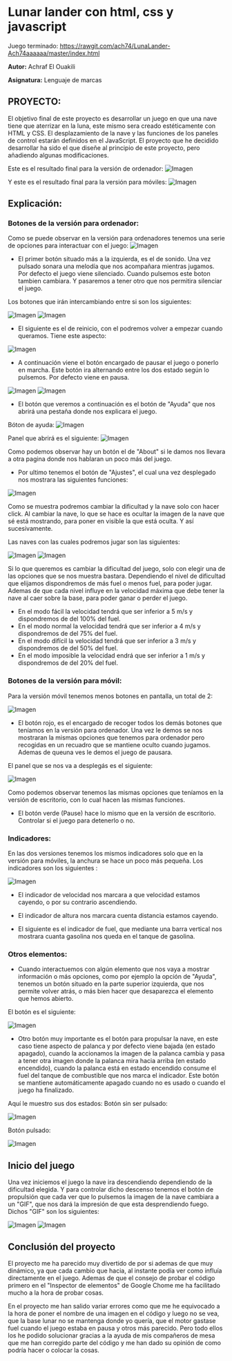 # Lunar lander con html, css y javascript

Juego terminado: https://rawgit.com/ach74/LunaLander-Ach74aaaaaa/master/index.html

**Autor:** Achraf El Ouakili

**Asignatura:** Lenguaje de marcas

## PROYECTO:

El objetivo final de este proyecto es desarrollar un juego en que una nave tiene que aterrizar en la luna, este mismo sera creado estéticamente con HTML y CSS. El desplazamiento de la nave y las funciones de los paneles de control estarán definidos en el JavaScript.
El proyecto que he decidido desarrollar ha sido el que diseñe al principio de este proyecto, pero añadiendo algunas modificaciones.

Este es el resultado final para la versión de ordenador:
![Imagen](img/screenshots/1.PNG)

Y este es el resultado final para la versión para móviles:
![Imagen](img/screenshots/2.PNG)

## Explicación:

### Botones de la versión para ordenador:

Como se puede observar en la versión para ordenadores tenemos una serie de opciones para interactuar con el juego:
![Imagen](img/screenshots/3.PNG)

* El primer botón situado más a la izquierda, es el de sonido. Una vez pulsado sonara una melodía que nos acompañara mientras jugamos. Por defecto el juego viene silenciado. Cuando pulsemos este boton tambien cambiara. Y pasaremos a tener otro que nos permitira silenciar el juego.

Los botones que irán intercambiando entre si son los siguientes:

![Imagen](img/Sonido.png)
![Imagen](img/nosonido.png)


* El siguiente es el de reinicio, con el podremos volver a empezar cuando queramos. Tiene este aspecto: 

![Imagen](img/Replay.png)

* A continuación viene el botón encargado de pausar el juego o ponerlo en marcha. Este botón ira alternando entre los dos estado según lo pulsemos. Por defecto viene en pausa.

![Imagen](img/Pause.png)
![Imagen](img/Play.png)

* El botón que veremos a continuación es el botón de "Ayuda" que nos abrirá una pestaña donde nos explicara el juego. 

Bóton de ayuda:
![Imagen](img/ayuda.png)

Panel que abrirá es el siguiente:
![Imagen](img/screenshots/4.png)

Como podemos observar hay un botón el de "About" si le damos nos llevara a otra pagina donde nos hablaran un poco más del juego.

* Por ultimo tenemos el botón de "Ajustes", el cual una vez desplegado nos mostrara las siguientes funciones:

![Imagen](img/screenshots/5.PNG)

Como se muestra podremos cambiar la dificultad y la nave solo con hacer click. Al cambiar la nave, lo que se hace es ocultar la imagen de la nave que sé está mostrando, para poner en visible la que está oculta. Y así sucesivamente. 

Las naves con las cuales podremos jugar son las siguientes:

![Imagen](img/Covete.png)
![Imagen](img/Nave.png)

Si lo que queremos es cambiar la dificultad del juego, solo con elegir una de las opciones que se nos muestra bastara. Dependiendo el nivel de dificultad que elijamos dispondremos de más fuel o menos fuel, para poder jugar. Ademas de que cada nivel influye en la velocidad máxima que debe tener la nave al caer sobre la base, para poder ganar o perder el juego.

* En el modo fácil la velocidad tendrá que ser inferior a 5 m/s y dispondremos de del 100% del fuel.
* En el modo normal la velocidad tendrá que ser inferior a 4 m/s y dispondremos de del 75% del fuel.
* En el modo difícil la velocidad tendrá que ser inferior a 3 m/s y dispondremos de del 50% del fuel.
* En el modo imposible la velocidad endrá que ser inferior a 1 m/s y dispondremos de del 20% del fuel.


### Botones de la versión para móvil:

Para la versión móvil tenemos menos botones en pantalla, un total de 2:

![Imagen](img/screenshots/6.PNG)

* El botón rojo, es el encargado de recoger todos los demás botones que teníamos en la versión para ordenador. Una vez le demos se nos mostraran la mismas opciones que tenemos para ordenador pero recogidas en un recuadro que se mantiene oculto cuando jugamos. Ademas de queuna ves le demos el juego de pausara.

El panel que se nos va a desplegás es el siguiente:


![Imagen](img/screenshots/7.PNG)

Como podemos observar tenemos las mismas opciones que teníamos en la versión de escritorio, con lo cual hacen las mismas funciones.

* El botón verde (Pause) hace lo mismo que en la versión de escritorio. Controlar si el juego para detenerlo o no.

### Indicadores:

En las dos versiones tenemos los mismos indicadores solo que en la versión para móviles, la anchura se hace un poco más pequeña. Los indicadores son los siguientes :

![Imagen](img/screenshots/8.PNG)

* El indicador de velocidad nos marcara a que velocidad estamos cayendo, o por su contrario ascendiendo.

* El indicador de altura nos marcara cuenta distancia estamos cayendo.

* El siguiente es el indicador de fuel, que mediante una barra vertical nos mostrara cuanta gasolina nos queda en el tanque de gasolina.

### Otros elementos:

* Cuando interactuemos con algún elemento que nos vaya a mostrar información o más opciones, como por ejemplo la opción de "Ayuda", tenemos un botón situado en la parte superior izquierda, que nos permite volver atrás, o más bien hacer que desaparezca el elemento que hemos abierto.

El botón es el siguiente:

![Imagen](img/x.png)

* Otro botón muy importante es el botón para propulsar la nave, en este caso tiene aspecto de palanca y por defecto viene bajada (en estado apagado), cuando la accionamos la imagen de la palanca cambia y pasa a tener otra imagen donde la palanca mira hacia arriba (en estado encendido), cuando la palanca está en estado encendido consume el fuel del tanque de combustible que nos marca el indicador.
Este botón se mantiene automáticamente apagado cuando no es usado o cuando el juego ha finalizado.

Aquí le muestro sus dos estados:
Botón sin ser pulsado:

![Imagen](img/BotonOFF.png)

Botón pulsado:

![Imagen](img/BotonON.png)

## Inicio del juego

Una vez iniciemos el juego la nave ira descendiendo dependiendo de la dificultad elegida. Y para controlar dicho descenso tenemos el botón de propulsión que cada ver que lo pulsemos la imagen de la nave cambiara a un "GIF", que nos dará la impresión de que esta desprendiendo fuego. Dichos "GIF" son los siguientes:

![Imagen](img/Covete2.GIF)
![Imagen](img/Nave2.gif)


## Conclusión del proyecto

El proyecto me ha parecido muy divertido de por si ademas de que muy dinámico, ya que cada cambio que hacia, al instante podía ver como influía directamente en el juego. Ademas de que el consejo de probar el código primero en el "Inspector de elementos" de Google Chome me ha facilitado mucho a la hora de probar cosas.

En el proyecto me han salido variar errores como que me he equivocado a la hora de poner el nombre de una imagen en el código y luego no se vea, que la base lunar no se mantenga donde yo quería, que el motor gastase fuel cuando el juego estaba en pausa y otros más parecido. Pero todo ellos los he podido solucionar gracias a la ayuda de mis compañeros de mesa que me han corregido parte del código y me han dado su opinión de como podría hacer o colocar la cosas.
